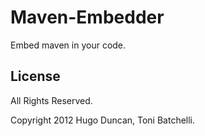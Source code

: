 # Maven-Embedder

Embed maven in your code.


## License

All Rights Reserved.

Copyright 2012 Hugo Duncan, Toni Batchelli.
